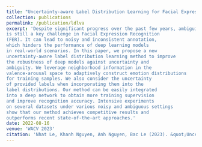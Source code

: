 ```yaml
---
title: "Uncertainty-aware Label Distribution Learning for Facial Expression Recognition"
collection: publications
permalink: /publication/ldlva
excerpt: 'Despite significant progress over the past few years, ambiguity
is still a key challenge in Facial Expression Recognition
(FER). It can lead to noisy and inconsistent annotation,
which hinders the performance of deep learning models
in real-world scenarios. In this paper, we propose a new
uncertainty-aware label distribution learning method to improve
the robustness of deep models against uncertainty and
ambiguity. We leverage neighborhood information in the
valence-arousal space to adaptively construct emotion distributions
for training samples. We also consider the uncertainty
of provided labels when incorporating them into the
label distributions. Our method can be easily integrated
into a deep network to obtain more training supervision
and improve recognition accuracy. Intensive experiments
on several datasets under various noisy and ambiguous settings
show that our method achieves competitive results and
outperforms recent state-of-the-art approaches.'
date: 2022-08-16
venue: 'WACV 2023'
citation: 'Nhat Le, Khanh Nguyen, Anh Nguyen, Bac Le (2023). &quot;Uncertainty-aware Label Distribution Learning for Facial Expression Recognition.&quot; <i>WACV 2023</i>.'
---
```


